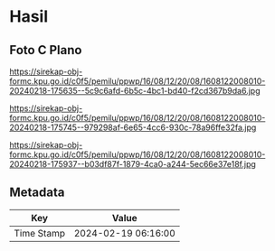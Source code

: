 # Hasil

## Foto C Plano

https://sirekap-obj-formc.kpu.go.id/c0f5/pemilu/ppwp/16/08/12/20/08/1608122008010-20240218-175635--5c9c6afd-6b5c-4bc1-bd40-f2cd367b9da6.jpg

https://sirekap-obj-formc.kpu.go.id/c0f5/pemilu/ppwp/16/08/12/20/08/1608122008010-20240218-175745--979298af-6e65-4cc6-930c-78a96ffe32fa.jpg

https://sirekap-obj-formc.kpu.go.id/c0f5/pemilu/ppwp/16/08/12/20/08/1608122008010-20240218-175937--b03df87f-1879-4ca0-a244-5ec66e37e18f.jpg


## Metadata

| Key        | Value               |
| ---------- | ------------------- |
| Time Stamp | 2024-02-19 06:16:00 |



